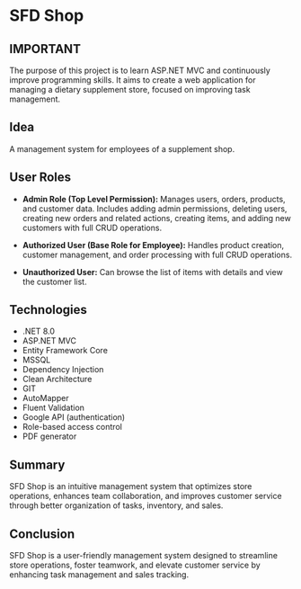 # SFD Shop

## IMPORTANT

The purpose of this project is to learn ASP.NET MVC and continuously improve programming skills. It aims to create a web application for managing a dietary supplement store, focused on improving task management.

## Idea

A management system for employees of a supplement shop.

## User Roles

- **Admin Role (Top Level Permission):** Manages users, orders, products, and customer data. Includes adding admin permissions, deleting users, creating new orders and related actions, creating items, and adding new customers with full CRUD operations.

- **Authorized User (Base Role for Employee):** Handles product creation, customer management, and order processing with full CRUD operations.

- **Unauthorized User:** Can browse the list of items with details and view the customer list.

## Technologies

- .NET 8.0
- ASP.NET MVC
- Entity Framework Core
- MSSQL
- Dependency Injection
- Clean Architecture
- GIT
- AutoMapper
- Fluent Validation
- Google API (authentication)
- Role-based access control
- PDF generator

## Summary

SFD Shop is an intuitive management system that optimizes store operations, enhances team collaboration, and improves customer service through better organization of tasks, inventory, and sales.

## Conclusion

SFD Shop is a user-friendly management system designed to streamline store operations, foster teamwork, and elevate customer service by enhancing task management and sales tracking.

